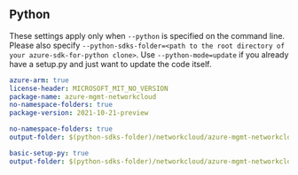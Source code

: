 ## Python

These settings apply only when `--python` is specified on the command line.
Please also specify `--python-sdks-folder=<path to the root directory of your azure-sdk-for-python clone>`.
Use `--python-mode=update` if you already have a setup.py and just want to update the code itself.

``` yaml $(track2)                          // For track2: basic Python package information
azure-arm: true
license-header: MICROSOFT_MIT_NO_VERSION
package-name: azure-mgmt-networkcloud
no-namespace-folders: true
package-version: 2021-10-21-preview
```

``` yaml $(python-mode) == 'update' && $(track2)
no-namespace-folders: true
output-folder: $(python-sdks-folder)/networkcloud/azure-mgmt-networkcloud/azure/mgmt/networkcloud
```

``` yaml $(python-mode) == 'create' && $(track2)
basic-setup-py: true
output-folder: $(python-sdks-folder)/networkcloud/azure-mgmt-networkcloud
```
